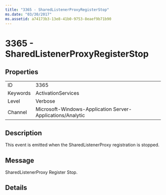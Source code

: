 ```yaml
---
title: "3365 - SharedListenerProxyRegisterStop"
ms.date: "03/30/2017"
ms.assetid: a74173b3-13e8-41b0-9753-8eaef9b71b90
---
```

# 3365 - SharedListenerProxyRegisterStop
## Properties  


|||  
|-|-|  
|ID|3365|  
|Keywords|ActivationServices|  
|Level|Verbose|  
|Channel|Microsoft-Windows-Application Server-Applications/Analytic|  

## Description  
 This event is emitted when the SharedListenerProxy registration is stopped.  

## Message  
 SharedListenerProxy Register Stop.  

## Details

